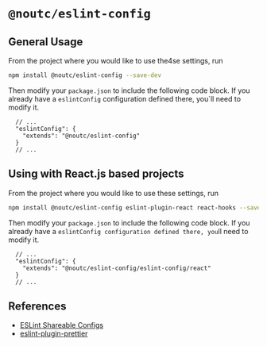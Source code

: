 # `@noutc/eslint-config`

## General Usage

From the project where you would like to use the4se settings, run

```bash
npm install @noutc/eslint-config --save-dev
```

Then modify your `package.json` to include the following code block. If you already have a `eslintConfig` configuration defined there, you`ll need to modify it.

```json5
  // ...
  "eslintConfig": {
    "extends": "@noutc/eslint-config"
  }
  // ...
```

## Using with React.js based projects

From the project where you would like to use these settings, run

```bash
npm install @noutc/eslint-config eslint-plugin-react react-hooks --save-dev
```

Then modify your `package.json` to include the following code block. If you already have a `eslintConfig configuration defined there, you`ll need to modify it.

```json5
  // ...
  "eslintConfig": {
    "extends": "@noutc/eslint-config/eslint-config/react"
  }
  // ...
```

## References

- [ESLint Shareable Configs](https://eslint.org/docs/developer-guide/shareable-configs)
- [eslint-plugin-prettier](https://github.com/prettier/eslint-config-prettier)
